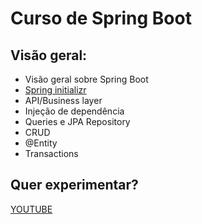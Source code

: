 # Curso de Spring Boot

## Visão geral:

- Visão geral sobre Spring Boot
- [Spring initializr](https://start.spring.io/)
- API/Business layer
- Injeção de dependência
- Queries e JPA Repository
- CRUD
- @Entity
- Transactions

## Quer experimentar?

[YOUTUBE](https://www.youtube.com/watch?v=9SGDpanrc8U)
